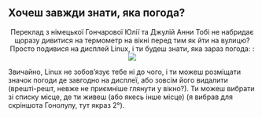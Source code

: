 ﻿<?php require("../../entete.php"); ?> <?php require("../../base.php"); ?> <?php require("../../fonctions.php"); ?>

<div id="corps">

<h2>Хочеш завжди знати, яка погода?</h2>
<p align="center">Переклад з німецької Гончарової Юлії та Джулій Анни
Тобі не набридає щоразу дивитися на термометр на вікні перед тим як йти на вулицю? Просто подивися на дисплей Linux, і ти будеш знати, яка зараз погода: :

<img src="Images/weather.png" />

Звичайно, Linux не зобов’язує тебе ні до чого, і ти можеш розміщати значок погоди де завгодно на дисплеї, або зовсім його видалити (врешті-решт, невже не приємніше глянути у вікно?). Ти можеш  вибрати зі списку місце, де ти живеш (або якесь інше місце) (я вибрав для скріншота Гонолулу, тут якраз 2°).

</div>


